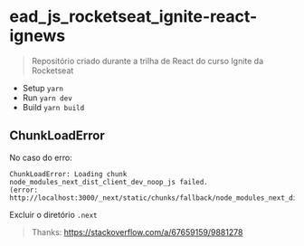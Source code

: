 # ead_js_rocketseat_ignite-react-ignews

> Repositório criado durante a trilha de React do curso Ignite da Rocketseat

- Setup ``yarn``
- Run ``yarn dev``
- Build ``yarn build``

## ChunkLoadError 

No caso do erro:

```text
ChunkLoadError: Loading chunk node_modules_next_dist_client_dev_noop_js failed.
(error: http://localhost:3000/_next/static/chunks/fallback/node_modules_next_dist_client_dev_noop_js.js)
```

Excluir o diretório `.next`

> Thanks: https://stackoverflow.com/a/67659159/9881278
